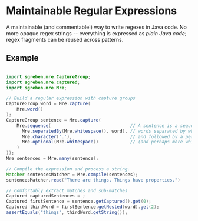 # Maintainable Regular Expressions

A maintainable (and commentable!) way to write regexes in Java code. No more opaque regex strings -- everything is expressed as *plain Java code*; regex fragments can be reused across patterns. 


## Example

```java

import sgreben.mre.CaptureGroup;
import sgreben.mre.Captured;
import sgreben.mre.Mre;

// Build a regular expression with capture groups
CaptureGroup word = Mre.capture(
    Mre.word()
);
CaptureGroup sentence = Mre.capture(
    Mre.sequence(                              // A sentence is a sequence of
      Mre.separatedBy(Mre.whitespace(), word), // words separated by whitespace
      Mre.character('.'),                      // and followed by a period
      Mre.optional(Mre.whitespace()            // (and perhaps more whitespace).
    )
));
Mre sentences = Mre.many(sentence);

// Compile the expression and process a string.
Matcher sentencesMatcher = Mre.compile(sentences);
sentencesMatcher.read("There are things. Things have properties.")

// Comfortably extract matches and sub-matches
Captured capturedSentences = ;
Captured firstSentence = sentence.getCaptured().get(0);
Captured thirdWord = firstSentence.getNested(word).get(2);
assertEquals("things", thirdWord.getString());
```